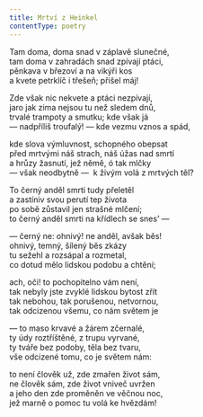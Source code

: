 ```yaml
---
title: Mrtví z Heinkel
contentType: poetry
---
```


Tam doma, doma snad v záplavě slunečné,  
tam doma v zahradách snad zpívají ptáci,  
pěnkava v březoví a na vikýři kos  
a kvete petrklíč i třešeň; přišel máj!

Zde však nic nekvete a ptáci nezpívají,  
jaro jak zima nejsou tu než sledem dnů,  
trvalé trampoty a smutku; kde však já  
— nadpříliš troufalý! — kde vezmu vznos a spád,

kde slova výmluvnost, schopného obepsat  
před mrtvými náš strach, náš úžas nad smrtí  
a hrůzy žasnutí, jež němě, ó tak mlčky  
— však neodbytně —  k živým volá z mrtvých těl?

To černý anděl smrti tudy přeletěl  
a zastíniv svou perutí tep života  
po sobě zůstavil jen strašné mlčení;  
to černý anděl smrti na křídlech se snes’ —

— černý ne: ohnivý! ne anděl, avšak běs!  
ohnivý, temný, šílený běs zkázy  
tu sežehl a rozsápal a rozmetal,  
co dotud mělo lidskou podobu a chtění;

ach, oči! to pochopitelno vám není,  
tak nebyly jste zvyklé lidskou bytost zřít  
tak nebohou, tak porušenou, netvornou,  
tak odcizenou všemu, co nám světem je

— to maso krvavé a žárem zčernalé,  
ty údy roztříštěné, z trupu vyrvané,  
ty tváře bez podoby, těla bez tvaru,  
vše odcizené tomu, co je světem nám:

to není člověk už, zde zmařen život sám,  
ne člověk sám, zde život vniveč uvržen  
a jeho den zde proměněn ve věčnou noc,  
jež marně o pomoc tu volá ke hvězdám!
